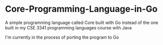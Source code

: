 # Core-Programming-Language-in-Go
A simple programming language called Core built with Go instead of the one built in my CSE 3341 programming languages course with Java

I'm currently in the process of porting the program to Go
